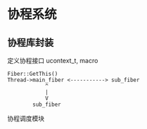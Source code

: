 # 协程系统

## 协程库封装

定义协程接口 ucontext_t, macro

```
Fiber::GetThis()
Thread->main_fiber <-----------> sub_fiber
            ^
            |
            V
        sub_fiber
```

协程调度模块

